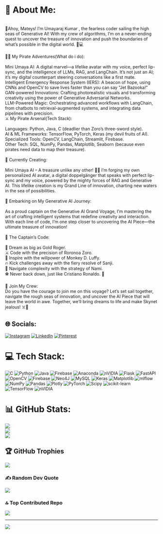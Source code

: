 # 💫 About Me:
<br>👋Ahoy, Mateys! I’m  Umayaraj Kumar , the fearless coder sailing the high seas of Generative AI! With my crew of algorithms, I’m on a never-ending quest to uncover the treasure of innovation and push the boundaries of what’s possible in the digital world. 🌊💻<br><br>🏴‍☠️ My Pirate Adventures(What do i do):<br><br>Mini Umaya AI: A digital marvel—a lifelike avatar with my voice, perfect lip-sync, and the intelligence of LLMs, RAG, and LangChain. It’s not just an AI; it’s my digital counterpart steering conversations like a first mate.<br>Intelligent Emergency Response System (IERS): A beacon of hope, using CNNs and OpenCV to save lives faster than you can say "Jet Bazooka!"<br>GAN-powered Innovations: Crafting photorealistic visuals and transforming creativity using the power of Generative Adversarial Networks.<br>LLM-Powered Magic: Orchestrating advanced workflows with LangChain, from chatbots to retrieval-augmented systems, and integrating data pipelines with precision.<br>⚔️ My Pirate Arsenal(Tech Stack):<br><br>Languages: Python, Java, C (deadlier than Zoro’s three-sword style).<br>AI & ML Frameworks: TensorFlow, PyTorch, Keras (my devil fruits of AI).<br>Specialized Tools: OpenCV, LangChain, Streamlit, Firebase.<br>Other Tech: SQL, NumPy, Pandas, Matplotlib, Seaborn (because even pirates need data to map their treasure).<br><br>🎨 Currently Creating:<br><br>Mini Umaya AI – A treasure unlike any other! 🏴‍☠️ I’m forging my own personalized AI avatar, a digital doppelgänger that speaks with perfect lip-sync and my voice, powered by the mighty forces of RAG and Generative AI. This lifelike creation is my Grand Line of innovation, charting new waters in the sea of possibilities.<br><br>🌌 Embarking on My Generative AI Journey:<br><br>As a proud captain on the Generative AI Grand Voyage, I’m mastering the art of crafting intelligent systems that redefine creativity and interaction. With each line of code, I’m one step closer to uncovering the AI Piece—the ultimate treasure of innovation!<br><br>🎯 The Captain’s Code:<br><br>🌟 Dream as big as Gold Roger.<br>⚔️ Code with the precision of Roronoa Zoro.<br>💪 Inspire with the willpower of Monkey D. Luffy.<br>🔥 Kick challenges away with the fiery resolve of Sanji.<br>🧭 Navigate complexity with the strategy of Nami.<br>⚽ Never back down, just like Cristiano Ronaldo. 🐐<br><br>💬 Join My Crew:<br>Do you have the courage to join me on this voyage? Let’s set sail together, navigate the rough seas of innovation, and uncover the AI Piece that will leave the world in awe. Together, we’ll bring dreams to life and make Skynet jealous! ☠️🌟


## 🌐 Socials:
[![Instagram](https://img.shields.io/badge/Instagram-%23E4405F.svg?logo=Instagram&logoColor=white)](https://instagram.com/https://www.instagram.com/umaya_raj_1776/) [![LinkedIn](https://img.shields.io/badge/LinkedIn-%230077B5.svg?logo=linkedin&logoColor=white)](https://linkedin.com/in/https://www.linkedin.com/in/umayaraj-kumar-250995307/) [![Pinterest](https://img.shields.io/badge/Pinterest-%23E60023.svg?logo=Pinterest&logoColor=white)](https://pinterest.com/https://in.pinterest.com/umaya1776/) 

# 💻 Tech Stack:
![C](https://img.shields.io/badge/c-%2300599C.svg?style=flat&logo=c&logoColor=white) ![Python](https://img.shields.io/badge/python-3670A0?style=flat&logo=python&logoColor=ffdd54) ![Java](https://img.shields.io/badge/java-%23ED8B00.svg?style=flat&logo=openjdk&logoColor=white) ![Firebase](https://img.shields.io/badge/firebase-%23039BE5.svg?style=flat&logo=firebase) ![Anaconda](https://img.shields.io/badge/Anaconda-%2344A833.svg?style=flat&logo=anaconda&logoColor=white) ![nVIDIA](https://img.shields.io/badge/cuda-000000.svg?style=flat&logo=nVIDIA&logoColor=green) ![Flask](https://img.shields.io/badge/flask-%23000.svg?style=flat&logo=flask&logoColor=white) ![FastAPI](https://img.shields.io/badge/FastAPI-005571?style=flat&logo=fastapi) ![OpenCV](https://img.shields.io/badge/opencv-%23white.svg?style=flat&logo=opencv&logoColor=white) ![Firebase](https://img.shields.io/badge/firebase-a08021?style=flat&logo=firebase&logoColor=ffcd34) ![Neo4J](https://img.shields.io/badge/Neo4j-008CC1?style=flat&logo=neo4j&logoColor=white) ![MySQL](https://img.shields.io/badge/mysql-4479A1.svg?style=flat&logo=mysql&logoColor=white) ![Keras](https://img.shields.io/badge/Keras-%23D00000.svg?style=flat&logo=Keras&logoColor=white) ![Matplotlib](https://img.shields.io/badge/Matplotlib-%23ffffff.svg?style=flat&logo=Matplotlib&logoColor=black) ![mlflow](https://img.shields.io/badge/mlflow-%23d9ead3.svg?style=flat&logo=numpy&logoColor=blue) ![NumPy](https://img.shields.io/badge/numpy-%23013243.svg?style=flat&logo=numpy&logoColor=white) ![Pandas](https://img.shields.io/badge/pandas-%23150458.svg?style=flat&logo=pandas&logoColor=white) ![Plotly](https://img.shields.io/badge/Plotly-%233F4F75.svg?style=flat&logo=plotly&logoColor=white) ![PyTorch](https://img.shields.io/badge/PyTorch-%23EE4C2C.svg?style=flat&logo=PyTorch&logoColor=white) ![Scipy](https://img.shields.io/badge/SciPy-%230C55A5.svg?style=flat&logo=scipy&logoColor=%white) ![scikit-learn](https://img.shields.io/badge/scikit--learn-%23F7931E.svg?style=flat&logo=scikit-learn&logoColor=white) ![TensorFlow](https://img.shields.io/badge/TensorFlow-%23FF6F00.svg?style=flat&logo=TensorFlow&logoColor=white) ![nVIDIA](https://img.shields.io/badge/nVIDIA-%2376B900.svg?style=flat&logo=nVIDIA&logoColor=white)
# 📊 GitHub Stats:
![](https://github-readme-stats.vercel.app/api?username=UmayarajKumar17&theme=tokyonight&hide_border=false&include_all_commits=false&count_private=false)<br/>
![](https://github-readme-streak-stats.herokuapp.com/?user=UmayarajKumar17&theme=tokyonight&hide_border=false)<br/>
![](https://github-readme-stats.vercel.app/api/top-langs/?username=UmayarajKumar17&theme=tokyonight&hide_border=false&include_all_commits=false&count_private=false&layout=compact)

## 🏆 GitHub Trophies
![](https://github-profile-trophy.vercel.app/?username=UmayarajKumar17&theme=tokyonight&no-frame=false&no-bg=true&margin-w=4)

### ✍️ Random Dev Quote
![](https://quotes-github-readme.vercel.app/api?type=horizontal&theme=tokyonight)

### 🔝 Top Contributed Repo
![](https://github-contributor-stats.vercel.app/api?username=UmayarajKumar17&limit=5&theme=tokyonight&combine_all_yearly_contributions=true)

---
[![](https://visitcount.itsvg.in/api?id=UmayarajKumar17&icon=0&color=0)](https://visitcount.itsvg.in)

<!-- Proudly created with GPRM ( https://gprm.itsvg.in ) -->
<!--
**UmayarajKumar17/UmayarajKumar17** is a ✨ _special_ ✨ repository because its `README.md` (this file) appears on your GitHub profile.

Here are some ideas to get you started:

- 🔭 I’m currently working on ...
- 🌱 I’m currently learning ...
- 👯 I’m looking to collaborate on ...
- 🤔 I’m looking for help with ...
- 💬 Ask me about ...
- 📫 How to reach me: ...
- 😄 Pronouns: ...
- ⚡ Fun fact: ...
-->
